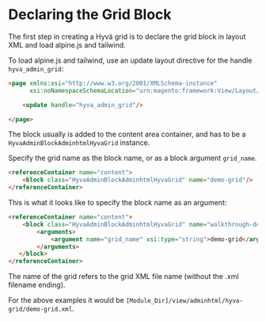 # Declaring the Grid Block

The first step in creating a Hyvä grid is to declare the grid block in layout XML and load alpine.js and tailwind.

To load alpine.js and tailwind, use an update layout directive for the handle `hyva_admin_grid`:

```html
<page xmlns:xsi="http://www.w3.org/2001/XMLSchema-instance"
      xsi:noNamespaceSchemaLocation="urn:magento:framework:View/Layout/etc/page_configuration.xsd">

    <update handle="hyva_admin_grid"/>

</page>
```

The block usually is added to the content area container, and has to be a `HyvaAdminBlockAdminhtmlHyvaGrid` instance.

Specify the grid name as the block name, or as a block argument `grid_name`.

```html
<referenceContainer name="content">
    <block class="HyvaAdminBlockAdminhtmlHyvaGrid" name="demo-grid"/>
</referenceContainer>
```

This is what it looks like to specify the block name as an argument:

```html
<referenceContainer name="content">
    <block class="HyvaAdminBlockAdminhtmlHyvaGrid" name="walkthrough-demo-grid">
        <arguments>
            <argument name="grid_name" xsi:type="string">demo-grid</argument>
        </arguments>
   </block>
</referenceContainer>
```

The name of the grid refers to the grid XML file name (without the .xml filename ending).

For the above examples it would be `[Module_Dir]/view/adminhtml/hyva-grid/demo-grid.xml`.

